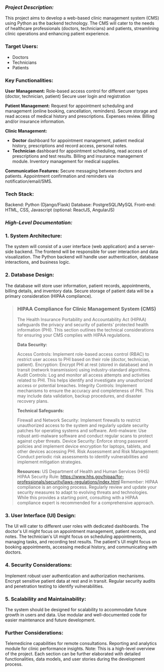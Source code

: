 ### _Project Description:_

This project aims to develop a web-based clinic management system (CMS) using Python as the backend technology. The CMS will cater to the needs of healthcare professionals (doctors, technicians) and patients, streamlining clinic operations and enhancing patient experience.


### Target Users:

- Doctors
- Technicians
- Patients


### Key Functionalities:
**User Management:**
Role-based access control for different user types (doctor, technician, patient)
Secure user login and registration

**Patient Management:**
Request for appointment scheduling and management (online booking, cancellation, reminders).
Secure storage and read access of medical history and prescriptions.
Expenses review. Billing and/or insurance information.

**Clinic Management:**

- **Doctor** dashboard for appointment management, patient medical history, prescriptions and record access, personal notes.
- **Technician** dashboard for appointment scheduling, read access of prescriptions and test results. Billing and insurance management module. Inventory management for medical supplies.

**Communication Features:**
Secure messaging between doctors and patients.
Appointment confirmation and reminders via notification/email/SMS.

### Tech Stack:
Backend: Python (Django/Flask)
Database: PostgreSQL/MySQL
Front-end: HTML, CSS, Javascript (optional: ReactJS, AngularJS)




### _High-Level Documentation:_

### 1. System Architecture:
The system will consist of a user interface (web application) and a server-side backend.
The frontend will be responsible for user interaction and data visualization.
The Python backend will handle user authentication, database interactions, and business logic.

### 2. Database Design:
The database will store user information, patient records, appointments, billing details, and inventory data.
Secure storage of patient data will be a primary consideration (HIPAA compliance).

>### HIPAA Compliance for Clinic Management System (CMS)
> The Health Insurance Portability and Accountability Act (HIPAA) safeguards the privacy and security of patients' protected health information (PHI).  This section outlines the technical considerations for ensuring your CMS complies with HIPAA regulations.
> 
> **Data Security:**
> 
> Access Controls: Implement role-based access control (RBAC) to restrict user access to PHI based on their role (doctor, technician, patient).
> Encryption: Encrypt PHI at rest (stored in database) and in transit (network transmission) using industry-standard algorithms.
> Audit Controls: Log and monitor all access attempts and activities related to PHI. This helps identify and investigate any unauthorized access or potential breaches.
> Integrity Controls: Implement mechanisms to ensure the accuracy and completeness of PHI. This may include data validation, backup procedures, and disaster recovery plans.
> 
> **Technical Safeguards:**
> 
> Firewall and Network Security: Implement firewalls to restrict unauthorized access to the system and regularly update security patches for operating systems and software.
> Anti-malware: Use robust anti-malware software and conduct regular scans to protect against cyber threats.
> Device Security: Enforce strong password policies and implement device encryption for laptops, tablets, and other devices accessing PHI.
> Risk Assessment and Risk Management: Conduct periodic risk assessments to identify vulnerabilities and implement mitigation strategies.
> 
> **Resources:**
> US Department of Health and Human Services (HHS) HIPAA Security Rule: https://www.hhs.gov/hipaa/for-professionals/security/laws-regulations/index.html
> Remember:  HIPAA compliance is an ongoing process.  Regularly review and update your security measures to adapt to evolving threats and technologies.  While this provides a starting point, consulting with a HIPAA compliance expert is recommended for a comprehensive approach.

### 3. User Interface (UI) Design:
The UI will cater to different user roles with dedicated dashboards.
The doctor's UI might focus on appointment management, patient records, and notes.
The technician's UI might focus on scheduling appointments, managing tasks, and recording test results.
The patient's UI might focus on booking appointments, accessing medical history, and communicating with doctors.

### 4. Security Considerations:
Implement robust user authentication and authorization mechanisms.
Encrypt sensitive patient data at rest and in transit.
Regular security audits and penetration testing to identify vulnerabilities.

### 5. Scalability and Maintainability:
The system should be designed for scalability to accommodate future growth in users and data.
Use modular and well-documented code for easier maintenance and future development.

### Further Considerations:
Telemedicine capabilities for remote consultations.
Reporting and analytics module for clinic performance insights.
Note: This is a high-level overview of the project. Each section can be further elaborated with detailed functionalities, data models, and user stories during the development process.
